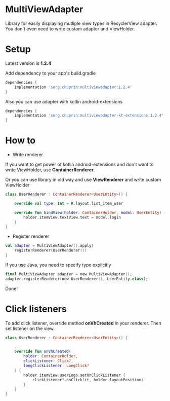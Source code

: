 # MultiViewAdapter

Library for easily displaying mutliple view types in RecyclerView adapter.
You don't even need to write custom adapter and ViewHolder.

# Setup
Latest version is **1.2.4**

Add dependency to your app's build.gradle 

```groovy
dependencies {
    implementation 'serg.chuprin:multiviewadapter:1.2.4'
}
```

Also you can use adapter with kotlin android-extensions

```groovy
dependencies {
    implementation 'serg.chuprin:multiviewadapter-kt-extensions:1.2.4'
}
```

# How to

* Write renderer

If you want to get power of kotlin android-extensions and don't want to write 
 ViewHolder, use **ContainerRenderer**.

Or you can use library in old way and use **ViewRenderer** and write custom
ViewHolder

```kotlin
class UserRenderer : ContainerRenderer<UserEntity>() {

    override val type: Int = R.layout.list_item_user

    override fun bindView(holder: ContainerHolder, model: UserEntity) {
        holder.itemView.textView.text = model.login
    }
}
```

* Register renderer

```kotlin
val adapter = MultiViewAdapter().apply{
    registerRenderer(UserRenderer())   
}
```

If you use Java, you need to specify type explicitly

```kotlin
final MultiViewAdapter adapter = new MultiViewAdapter();
adapter.registerRenderer(new UserRenderer(), UserEntity.class);
```
Done!

# Click listeners

To add click listener, override method **onVhCreated** in your renderer.
Then set listener on the view.

```kotlin
class UserRenderer : ContainerRenderer<UserEntity>() {

    ...
    override fun onVhCreated(
        holder: ContainerHolder,
        clickListener: Click?,
        longClickListener: LongClick?
    ) {
        holder.itemView.userLogo.setOnClickListener {
            clickListener?.onClick(it, holder.layoutPosition)
        }
    }
}

```